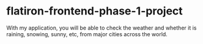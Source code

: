 # flatiron-frontend-phase-1-project
With my application, you will be able to check the weather and whether it is raining, snowing, sunny, etc, from major cities across the world. 
